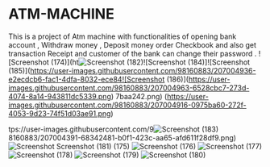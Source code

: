 # ATM-MACHINE
This is a project of Atm machine with functionalities of opening bank account , Withdraw money , Deposit money 
order Checkbook and  also get transaction Receipt and customer of the bank can change their password .
![Screenshot (174)](ht![Screenshot (182)](https://user-images.githubusercontent.com/98160883/207004878-a5c8d861-4479-48d1-8a4c-1e107e4632da.png)![Screenshot (184)]![Screenshot (185)](https://user-images.githubusercontent.com/98160883/207004936-e2ecdcb6-fac1-4dfa-8032-ece84![Screenshot (186)](https://user-images.githubusercontent.com/98160883/207004963-6528cbc7-273d-4074-8a14-943811dc5339.png)
7baa242.png)
(https://user-images.githubusercontent.com/98160883/207004916-0975ba60-272f-4053-9d23-74f51d03ae91.png)

tps://user-images.githubusercontent.com/9![Screenshot (183)](https://user-images.githubusercontent.com/98160883/207004893-ab0fa221-5881-4b90-8ef2-340f7862b883.png)
8160883/207004391-68342481-b0f1-423c-aa65-afd611f28df9.png)
![Screenshot ![Screenshot (181)](https://user-images.githubusercontent.com/98160883/207004858-d9500d5f-75d5-4317-a889-a46c8bae83fa.png)
(175)](https://user-images.githubusercontent.com/98160883/207004508-e01600ee-1271-4919-b67b-5ea5ea8e72f4.png)
![Screenshot (176)](https://user-images.githubusercontent.com/98160883/207004543-49b00f08-9c34-458f-8af4-d5129d1ec7ef.png)
![Screenshot (177)](https://user-images.githubusercontent.com/98160883/207004571-509954f1-18b0-4efe-90fa-95d0b61c4eda.png)
![Screenshot (178)](https://user-images.githubusercontent.com/98160883/207004585-024de31e-5f0e-4d2f-b1fc-e245db83b38c.png)
![Screenshot (179)](https://user-images.githubusercontent.com/98160883/207004601-2a290812-774b-4e22-b67c-f2c21f598625.png)
![Screenshot (180)](https://user-images.githubusercontent.com/98160883/207004618-709893c7-428d-4c8f-bc35-254535b1fdc0.png)
